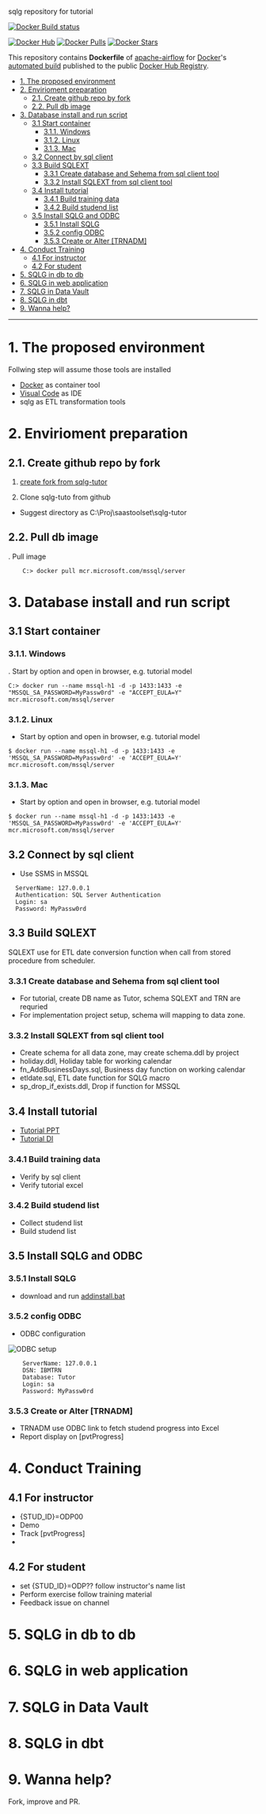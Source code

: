 sqlg  repository for tutorial

[![Docker Build status](https://img.shields.io/docker/build/saastoolset/sqlg-airflow?style=plastic)](https://hub.docker.com/r/saastoolset/sqlg-airflow/tags?ordering=last_updated)


[![Docker Hub](https://img.shields.io/badge/docker-ready-blue.svg)](https://hub.docker.com/r/saastoolset/sqlg-airflow/)
[![Docker Pulls](https://img.shields.io/docker/pulls/saastoolset/sqlg-airflow.svg)]()
[![Docker Stars](https://img.shields.io/docker/stars/saastoolset/sqlg-airflow.svg)]()

This repository contains **Dockerfile** of [apache-airflow](https://github.com/apache/incubator-airflow) for [Docker](https://www.docker.com/)'s [automated build](https://registry.hub.docker.com/u/saastoolset/sqlg-airflow/) published to the public [Docker Hub Registry](https://registry.hub.docker.com/).


- [1. The proposed environment](#1-the-proposed-environment)
- [2. Envirioment preparation](#2-envirioment-preparation)
  - [2.1. Create github repo by fork](#21-create-github-repo-by-fork)
  - [2.2. Pull db image](#22-pull-db-image)
- [3. Database install and run script](#3-database-install-and-run-script)
  - [3.1 Start container](#31-start-container)
    - [3.1.1. Windows](#311-windows)
    - [3.1.2. Linux](#312-linux)
    - [3.1.3. Mac](#313-mac)
  - [3.2 Connect by sql client](#32-connect-by-sql-client)
  - [3.3 Build SQLEXT](#33-build-sqlext)
    - [3.3.1 Create database and Sehema from sql client tool](#331-create-database-and-sehema-from-sql-client-tool)
    - [3.3.2 Install SQLEXT from sql client tool](#332-install-sqlext-from-sql-client-tool)
  - [3.4 Install tutorial](#34-install-tutorial)
    - [3.4.1 Build training data](#341-build-training-data)
    - [3.4.2 Build studend list](#342-build-studend-list)
  - [3.5 Install SQLG and ODBC](#35-install-sqlg-and-odbc)
    - [3.5.1 Install SQLG](#351-install-sqlg)
    - [3.5.2 config ODBC](#352-config-odbc)
    - [3.5.3 Create or Alter [TRNADM]](#353-create-or-alter-trnadm)
- [4. Conduct Training](#4-conduct-training)
  - [4.1 For instructor](#41-for-instructor)
  - [4.2 For student](#42-for-student)
- [5. SQLG in db to db](#5-sqlg-in-db-to-db)
- [6. SQLG in web application](#6-sqlg-in-web-application)
- [7. SQLG in Data Vault](#7-sqlg-in-data-vault)
- [8. SQLG in dbt](#8-sqlg-in-dbt)
- [9. Wanna help?](#9-wanna-help)
***
# 1. The proposed environment 
Follwing step will assume those tools are installed

- [Docker](https://www.docker.com/products/docker-desktop/) as container tool
- [Visual Code](https://code.visualstudio.com/download) as IDE
- sqlg as ETL transformation tools

# 2. Envirioment preparation

## 2.1. Create github repo by fork

1. [create fork from sqlg-tutor](https://github.com/saastoolset/sqlg-tutor/fork)

2. Clone sqlg-tuto from github
  - Suggest directory as C:\Proj\saastoolset\sqlg-tutor


## 2.2. Pull db image   
. Pull image 

```
    C:> docker pull mcr.microsoft.com/mssql/server
```
  
# 3. Database install and run script


## 3.1 Start container 

### 3.1.1. Windows

. Start by option and open in browser, e.g. tutorial model
    
```
C:> docker run --name mssql-h1 -d -p 1433:1433 -e "MSSQL_SA_PASSWORD=MyPassw0rd" -e "ACCEPT_EULA=Y" mcr.microsoft.com/mssql/server
```

### 3.1.2. Linux
- Start by option and open in browser, e.g. tutorial model    

```
$ docker run --name mssql-h1 -d -p 1433:1433 -e 'MSSQL_SA_PASSWORD=MyPassw0rd' -e 'ACCEPT_EULA=Y' mcr.microsoft.com/mssql/server
```

### 3.1.3. Mac
- Start by option and open in browser, e.g. tutorial model 
  
```
$ docker run --name mssql-h1 -d -p 1433:1433 -e 'MSSQL_SA_PASSWORD=MyPassw0rd' -e 'ACCEPT_EULA=Y' mcr.microsoft.com/mssql/server
```

## 3.2 Connect by sql client
- Use SSMS in MSSQL
  
```
  ServerName: 127.0.0.1
  Authentication: SQL Server Authentication
  Login: sa
  Password: MyPassw0rd
```

## 3.3 Build SQLEXT

  SQLEXT use for ETL date conversion function when call from stored procedure from scheduler.

### 3.3.1 Create database and Sehema from sql client tool
- For tutorial, create DB name as Tutor, schema SQLEXT and TRN are requried
- For implementation project setup, schema will mapping to data zone.

### 3.3.2 Install SQLEXT from sql client tool

- Create schema for all data zone, may create schema.ddl by project
- holiday.ddl, Holiday table for working calendar
- fn_AddBusinessDays.sql, Business day function on working calendar
- etldate.sql, ETL date function for SQLG macro
- sp_drop_if_exists.ddl, Drop if function for MSSQL
  

## 3.4 Install tutorial
- [Tutorial PPT](doc/LI-BDM-Train-v2.1.pptx)
- [Tutorial DI](doc/LI_TRN_DI_v2.1-instructuor.xlsm)

### 3.4.1 Build training data
- Verify by sql client 
- Verify tutorial excel


### 3.4.2 Build studend list
- Collect studend list
- Build studend list

## 3.5 Install SQLG and ODBC
### 3.5.1 Install SQLG
- download and run [addinstall.bat](https://ibm.ent.box.com/folder/167973666600?s=i2a1z26ga114wdq7rnmrjoavp9mx9mfb)

### 3.5.2 config ODBC
- ODBC configuration

![ODBC setup](doc/Resources/odbc-setup.png)  

```
    ServerName: 127.0.0.1
    DSN: IBMTRN
    Database: Tutor
    Login: sa
    Password: MyPassw0rd
```

### 3.5.3 Create or Alter [TRNADM]
- TRNADM use ODBC link to fetch studend progress into Excel
- Report display on [pvtProgress]


# 4. Conduct Training
## 4.1 For instructor
- {STUD_ID}=ODP00
- Demo
- Track [pvtProgress]
- 
## 4.2 For student
- set {STUD_ID}=ODP?? follow instructor's name list
- Perform exercise follow training material
- Feedback issue on channel


# 5. SQLG in db to db

# 6. SQLG in web application

# 7. SQLG in Data Vault

# 8. SQLG in dbt

# 9. Wanna help?

Fork, improve and PR.
